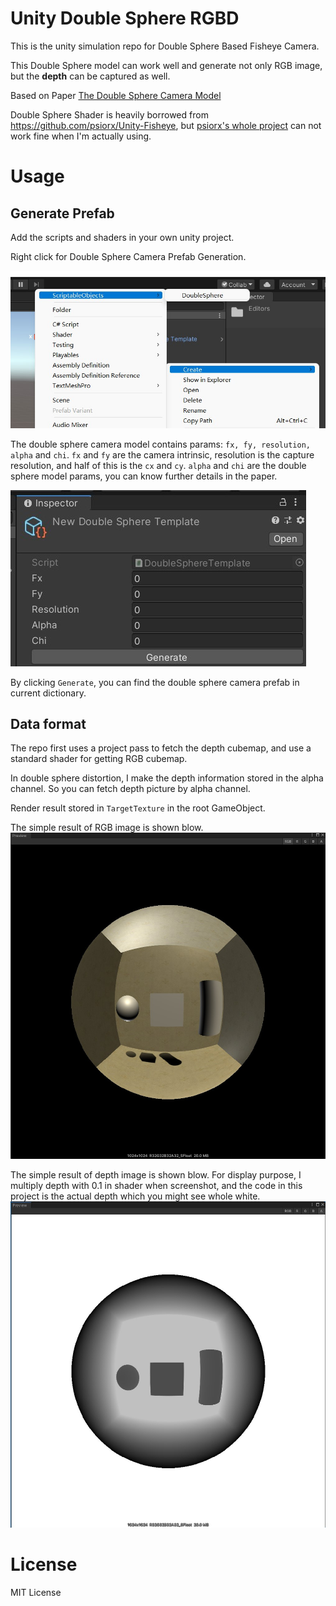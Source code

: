 # Unity Double Sphere RGBD

This is the unity simulation repo for Double Sphere Based Fisheye Camera.

This Double Sphere model can work well and generate not only RGB image, but the **depth** can be captured as well.

Based on Paper [The Double Sphere Camera Model](https://vision.in.tum.de/research/vslam/double-sphere)


Double Sphere Shader is heavily borrowed from https://github.com/psiorx/Unity-Fisheye, but [psiorx's whole project](https://github.com/psiorx/Unity-Fisheye) can not work fine when I'm actually using.

# Usage

## Generate Prefab
Add the scripts and shaders in your own unity project.

Right click for Double Sphere Camera Prefab Generation.

![Add Double Sphere Camera](./PICS/generate.jpg)

The double sphere camera model contains params: `fx, fy, resolution, alpha` and `chi`. `fx` and `fy` are the camera intrinsic, resolution is the capture resolution, and half of this is the `cx` and `cy`. `alpha` and `chi` are the double sphere model params, you can know further details in the paper.

![Params](./PICS/params.jpg)

By clicking `Generate`, you can find the double sphere camera prefab in current dictionary.

## Data format

The repo first uses a project pass to fetch the depth cubemap, and use a standard shader for getting RGB cubemap.

In double sphere distortion, I make the depth information stored in the alpha channel. So you can fetch depth picture by alpha channel.

Render result stored in `TargetTexture` in the root GameObject.

The simple result of RGB image is shown blow.
![RGB](./PICS/RGB.jpg)

The simple result of depth image is shown blow. For display purpose, I multiply depth with 0.1 in shader when screenshot, and the code in this project is the actual depth which you might see whole white.
![Depth](./PICS/depth.jpg)

# License

MIT License